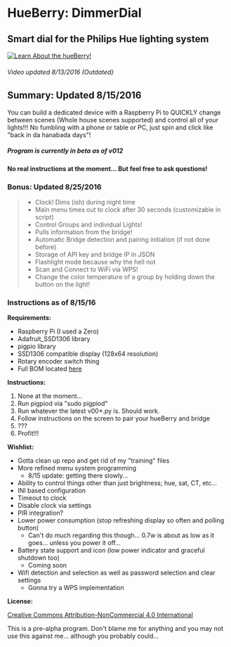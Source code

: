 HueBerry: DimmerDial
=============
## Smart dial for the Philips Hue lighting system 

[![Learn About the hueBerry!](http://i.imgur.com/zl9XxJq.jpg)](https://youtu.be/YTvbsL82ZcM?t=1m3s "hueBerry is awesome!")

###### Video updated 8/13/2016 *(Outdated)* 


## Summary: Updated 8/15/2016
You can build a dedicated device with a Raspberry Pi to QUICKLY change between scenes (Whole house scenes supported) and control all of your lights!!! No fumbling with a phone or table or PC, just spin and click like "back in da hanabada days"! 

##### Program is currently in beta as of v012
#### No real instructions at the moment... But feel free to ask questions! 

### Bonus: Updated 8/25/2016

>  * Clock! Dims (ish) during night time
>  * Main menu times out to clock after 30 seconds (customizable in script)
>  * Control Groups and individual Lights! 
>  * Pulls information from the bridge!
>  * Automatic Bridge detection and pairing initiation (if not done before)
>  * Storage of API key and bridge IP in JSON
>  * Flashlight mode because why the hell not
>  * Scan and Connect to WiFi via WPS! 
>  * Change the color temperature of a group by holding down the button on the light! 



### Instructions as of 8/15/16  
**Requirements:**

  * Raspberry Pi (I used a Zero)
  * Adafruit_SSD1306 library
  * pigpio library
  * SSD1306 compatible display (128x64 resolution)
  * Rotary encoder switch thing 
  * Full BOM located [here](https://docs.google.com/spreadsheets/d/18q5wE9IcbJ1D823ktt4ZN7Fp1JHZutR4hCld2env4vI/edit?usp=sharing)
	
**Instructions:**

  1. None at the moment... 
  2. Run pigpiod via "sudo pigpiod"
  3. Run whatever the latest v00*.py is. Should work.
  4. Follow instructions on the screen to pair your hueBerry and bridge
  5. ???
  6. Profit!!!
		
		  	 
**Wishlist:**

  * Gotta clean up repo and get rid of my "training" files
  * More refined menu system programming
    * 8/15 update: getting there slowly... 
  * Ability to control things other than just brightness; hue, sat, CT, etc...
  * INI based configuration 
  * Timeout to clock
  * Disable clock via settings
  * PIR integration?
  * Lower power consumption (stop refreshing display so often and polling button)
    * Can't do much regarding this though... 0.7w is about as low as it goes... unless you power it off... 
  * Battery state support and icon (low power indicator and graceful shutdown too)
    * Coming soon  
  * Wifi detection and selection as well as password selection and clear settings
    * Gonna try a WPS implementation 
	
	
**License:** 

[Creative Commons Attribution-NonCommercial 4.0 International ](https://creativecommons.org/licenses/by-nc/4.0/)  

This is a pre-alpha program. Don't blame me for anything and you may not use this against me... although you probably could... 